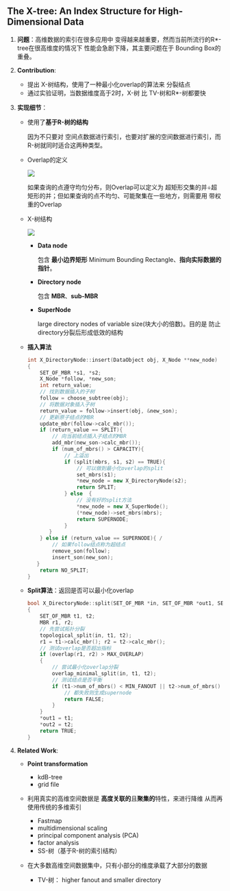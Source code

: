 ## The X-tree: An Index Structure for High-Dimensional Data

1. **问题**：高维数据的索引在很多应用中 变得越来越重要，然而当前所流行的R*-tree在很高维度的情况下 性能会急剧下降，其主要问题在于 Bounding Box的重叠。

2. **Contribution**: 

   - 提出 X-树结构，使用了一种最小化overlap的算法来 分裂结点
   - 通过实验证明，当数据维度高于2时，X-树 比 TV-树和R*-树都要快

3. **实现细节**：

   - 使用了**基于R-树的结构**

     因为不只要对 空间点数据进行索引，也要对扩展的空间数据进行索引，而R-树就同时适合这两种类型。

   - Overlap的定义

     ![](https://cchw-1257198376.cos.ap-chengdu.myqcloud.com/test/clipboard_20200302122900.png)

     如果查询的点遵守均匀分布，则Overlap可以定义为 超矩形交集的并÷超矩形的并；但如果查询的点不均匀、可能聚集在一些地方，则需要用 带权重的Overlap

   - X-树结构

     ![](https://cchw-1257198376.cos.ap-chengdu.myqcloud.com/test/QQ%E6%88%AA%E5%9B%BE20200302194136.png)

     - **Data node**

       包含 **最小边界矩形** Minimum Bounding Rectangle、**指向实际数据的指针**。

     - **Directory node**

       包含 **MBR**、**sub-MBR**

     - **SuperNode**

       large directory nodes of variable size(块大小的倍数)。目的是 防止directory分裂后形成低效的结构

   - **插入算法**

     ```c++
     int X_DirectoryNode::insert(DataObject obj, X_Node **new_node)
     {
         SET_OF_MBR *s1, *s2;
         X_Node *follow, *new_son;
         int return_value;
         // 找到数据插入的子树
         follow = choose_subtree(obj); 
         // 将数据对象插入子树
         return_value = follow->insert(obj, &new_son); 
         // 更新原子结点的MBR
         update_mbr(follow->calc_mbr()); 
         if (return_value == SPLIT){
             // 向当前结点插入子结点的MBR
             add_mbr(new_son->calc_mbr()); 
             if (num_of_mbrs() > CAPACITY){ 
                 // 上溢出
                 if (split(mbrs, s1, s2) == TRUE){
                     // 可以做到最小化overlap的split
                     set_mbrs(s1);
                     *new_node = new X_DirectoryNode(s2);
                     return SPLIT;
                 } else  {
                     // 没有好的split方法
                     *new_node = new X_SuperNode();
                     (*new_node)->set_mbrs(mbrs);
                     return SUPERNODE;
                 }
         	}
         } else if (return_value == SUPERNODE){ /
             // 如果follow结点称为超结点
             remove_son(follow);
             insert_son(new_son);
     	}
         return NO_SPLIT;
     }
     ```

   - **Split算法**：返回是否可以最小化overlap

     ```c++
     bool X_DirectoryNode::split(SET_OF_MBR *in, SET_OF_MBR *out1, SET_OF_MBR *out2)
     {
         SET_OF_MBR t1, t2;
         MBR r1, r2;
         // 先尝试拓扑分裂
         topological_split(in, t1, t2);
         r1 = t1->calc_mbr(); r2 = t2->calc_mbr();
         // 测试overlap是否超出指标
         if (overlap(r1, r2) > MAX_OVERLAP)
         {
             // 尝试最小化overlap分裂
             overlap_minimal_split(in, t1, t2);
             // 测试结点是否平衡
             if (t1->num_of_mbrs() < MIN_FANOUT || t2->num_of_mbrs() < MIN_FANOUT) {     
                 // 都失败则生成supernode
                 return FALSE;
             }
         }
         *out1 = t1;
         *out2 = t2;
         return TRUE;
     }	
     ```

     

4. **Related Work**: 

   - **Point transformation**
     - kdB-tree
     - grid file

   - 利用真实的高维空间数据是 **高度关联的**且**聚集的**特性，来进行降维 从而再使用传统的多维索引
     - Fastmap
     - multidimensional scaling
     - principal  component  analysis (PCA)
     - factor  analysis
     - SS-树（基于R-树的索引结构）
   - 在大多数高维空间数据集中，只有小部分的维度承载了大部分的数据
     - TV-树： higher fanout and smaller directory